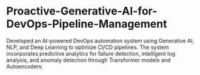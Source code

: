 # Proactive-Generative-AI-for-DevOps-Pipeline-Management
Developed an AI-powered DevOps automation system using Generative AI, NLP, and Deep Learning to optimize CI/CD pipelines. The system incorporates predictive analytics for failure detection, intelligent log analysis, and anomaly detection through Transformer models and Autoencoders. 
